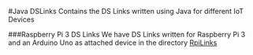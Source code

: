 #Java DSLinks
Contains the DS Links written using Java for different IoT Devices

###Raspberry Pi 3 DS Links
We have DS Links written for Raspberry Pi 3 and an Arduino Uno as attached device in the directory [RpiLinks](https://github.com/ibm-watson-iot/edge-analytics-samples/tree/master/dslinks/java/RpiLinks)
